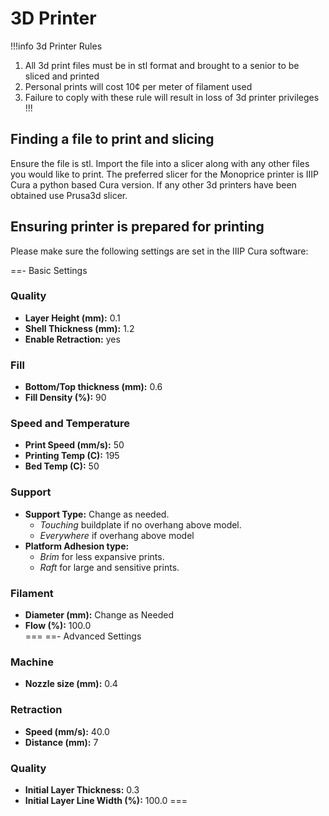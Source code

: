 # 3D Printer

!!!info 3d Printer Rules
1. All 3d print files must be in stl format and brought to a senior to be sliced and printed
2. Personal prints will cost 10&#162; per meter of filament used
3. Failure to coply with these rule will result in loss of 3d printer privileges
!!!
## Finding a file to print and slicing
Ensure the file is stl. Import the file into a slicer along with any other files you would like to print. The preferred slicer for the Monoprice printer is IIIP Cura a python based Cura version. If any other 3d printers have been obtained use Prusa3d slicer.

## Ensuring printer is prepared for printing
Please make sure the following settings are set in the IIIP Cura software:

==- Basic Settings
### Quality
* **Layer Height (mm):** 0.1
* **Shell Thickness (mm):** 1.2
* **Enable Retraction:** yes
### Fill
* **Bottom/Top thickness (mm):** 0.6
* **Fill Density (%):** 90
### Speed and Temperature
* **Print Speed (mm/s):** 50
* **Printing Temp (C):** 195
* **Bed Temp (C):** 50
### Support
* **Support Type:** Change as needed. 
    * *Touching* buildplate if no overhang above model. 
    * *Everywhere* if overhang above model
* **Platform Adhesion type:** 
    * *Brim* for less expansive prints. 
    * *Raft* for large and sensitive prints.
### Filament
* **Diameter (mm):** Change as Needed
* **Flow (%):** 100.0    
===
==- Advanced Settings
### Machine
* **Nozzle size (mm):** 0.4
### Retraction
* **Speed (mm/s):** 40.0
* **Distance (mm):** 7
### Quality
* **Initial Layer Thickness:** 0.3
* **Initial Layer Line Width (%):** 100.0
===
